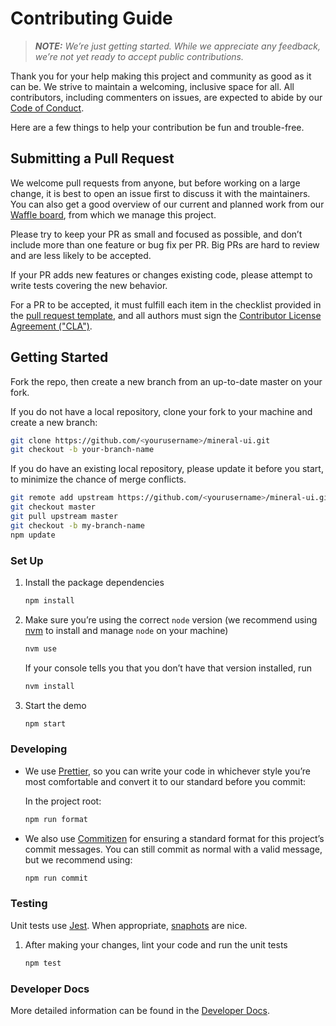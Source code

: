 # Contributing Guide

> **_NOTE:_** _We’re just getting started. While we appreciate any feedback, we’re not yet ready to accept public contributions._

Thank you for your help making this project and community as good as it can be. We strive to maintain a welcoming, inclusive space for all. All contributors, including commenters on issues, are expected to abide by our [Code of Conduct](./CODE_OF_CONDUCT.md).

Here are a few things to help your contribution be fun and trouble-free.


## Submitting a Pull Request

We welcome pull requests from anyone, but before working on a large change, it is best to open an issue first to discuss it with the maintainers. You can also get a good overview of our current and planned work from our [Waffle board](https://waffle.io/mineral-ui/mineral-ui), from which we manage this project.

Please try to keep your PR as small and focused as possible, and don’t include more than one feature or bug fix per PR. Big PRs are hard to review and are less likely to be accepted.

If your PR adds new features or changes existing code, please attempt to write tests covering the new behavior.

For a PR to be accepted, it must fulfill each item in the checklist provided in the [pull request template](./.github/PULL_REQUEST_TEMPLATE.md), and all authors must sign the [Contributor License Agreement ("CLA")](https://cla-assistant.io/mineral-ui/mineral-ui).


## Getting Started

Fork the repo, then create a new branch from an up-to-date master on your fork.

If you do not have a local repository, clone your fork to your machine and create a new branch:

```sh
git clone https://github.com/<yourusername>/mineral-ui.git
git checkout -b your-branch-name
```

If you do have an existing local repository, please update it before you start, to minimize the chance of merge conflicts.

```sh
git remote add upstream https://github.com/<yourusername>/mineral-ui.git
git checkout master
git pull upstream master
git checkout -b my-branch-name
npm update
```


### Set Up

1. Install the package dependencies

    ```sh
    npm install
    ```

1. Make sure you’re using the correct `node` version (we recommend using [nvm](https://github.com/creationix/nvm) to install and manage `node` on your machine)

    ```sh
    nvm use
    ```

    If your console tells you that you don’t have that version installed, run

    ```sh
    nvm install
    ```

1. Start the demo

    ```sh
    npm start
    ```


### Developing

- We use [Prettier](https://github.com/prettier/prettier), so you can write your code in whichever style you’re most comfortable and convert it to our standard before you commit:

    In the project root:

    ```sh
    npm run format
    ```

- We also use [Commitizen](https://github.com/commitizen/cz-cli) for ensuring a standard format for this project’s commit messages. You can still commit as normal with a valid message, but we recommend using:

    ```sh
    npm run commit
    ```


### Testing

Unit tests use [Jest](https://github.com/facebook/jest). When appropriate, [snaphots](http://facebook.github.io/jest/docs/snapshot-testing.html) are nice.

1. After making your changes, lint your code and run the unit tests

    ```sh
    npm test
    ```


### Developer Docs

More detailed information can be found in the [Developer Docs](./docs/README.md).
